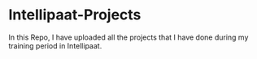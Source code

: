 # Intellipaat-Projects
In this Repo, I have uploaded all the projects that I have done during my training period in Intellipaat.
